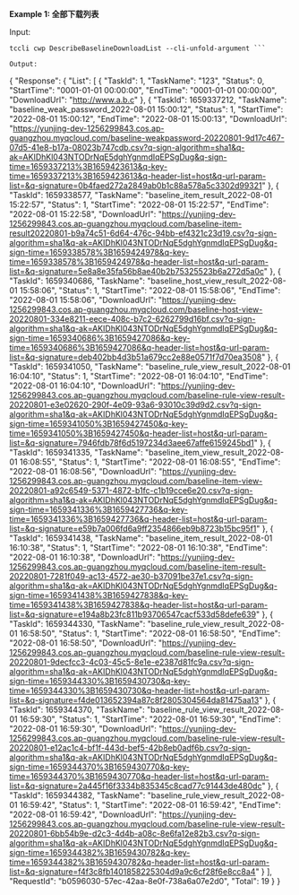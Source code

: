 **Example 1: 全部下载列表**



Input: 

```
tccli cwp DescribeBaselineDownloadList --cli-unfold-argument ```

Output: 
```
{
    "Response": {
        "List": [
            {
                "TaskId": 1,
                "TaskName": "123",
                "Status": 0,
                "StartTime": "0001-01-01 00:00:00",
                "EndTime": "0001-01-01 00:00:00",
                "DownloadUrl": "http://www.a.b.c"
            },
            {
                "TaskId": 1659337212,
                "TaskName": "baseline_weak_password_2022-08-01 15:00:12",
                "Status": 1,
                "StartTime": "2022-08-01 15:00:12",
                "EndTime": "2022-08-01 15:00:13",
                "DownloadUrl": "https://yunjing-dev-1256299843.cos.ap-guangzhou.myqcloud.com/baseline-weakpassword-20220801-9d17c467-07d5-41e8-b17a-08023b747cdb.csv?q-sign-algorithm=sha1&q-ak=AKIDhKl043NTODrNqE5dghYgnmdIqEPSgDug&q-sign-time=1659337213%3B1659423613&q-key-time=1659337213%3B1659423613&q-header-list=host&q-url-param-list=&q-signature=0b4faed272a2849ab0b1c88a578a5c3302d99321"
            },
            {
                "TaskId": 1659338577,
                "TaskName": "baseline_item_result_2022-08-01 15:22:57",
                "Status": 1,
                "StartTime": "2022-08-01 15:22:57",
                "EndTime": "2022-08-01 15:22:58",
                "DownloadUrl": "https://yunjing-dev-1256299843.cos.ap-guangzhou.myqcloud.com/baseline-item-result20220801-b9a74c51-6d64-476c-94bb-ef4321c23d19.csv?q-sign-algorithm=sha1&q-ak=AKIDhKl043NTODrNqE5dghYgnmdIqEPSgDug&q-sign-time=1659338578%3B1659424978&q-key-time=1659338578%3B1659424978&q-header-list=host&q-url-param-list=&q-signature=5e8a8e35fa56b8ae40b2b75325523b6a272d5a0c"
            },
            {
                "TaskId": 1659340686,
                "TaskName": "baseline_host_view_result_2022-08-01 15:58:06",
                "Status": 1,
                "StartTime": "2022-08-01 15:58:06",
                "EndTime": "2022-08-01 15:58:06",
                "DownloadUrl": "https://yunjing-dev-1256299843.cos.ap-guangzhou.myqcloud.com/baseline-host-view-20220801-334e8211-eece-408c-b7c2-6262799d16bf.csv?q-sign-algorithm=sha1&q-ak=AKIDhKl043NTODrNqE5dghYgnmdIqEPSgDug&q-sign-time=1659340686%3B1659427086&q-key-time=1659340686%3B1659427086&q-header-list=host&q-url-param-list=&q-signature=deb402bb4d3b51a679cc2e88e0571f7d70ea3508"
            },
            {
                "TaskId": 1659341050,
                "TaskName": "baseline_rule_view_result_2022-08-01 16:04:10",
                "Status": 1,
                "StartTime": "2022-08-01 16:04:10",
                "EndTime": "2022-08-01 16:04:10",
                "DownloadUrl": "https://yunjing-dev-1256299843.cos.ap-guangzhou.myqcloud.com/baseline-rule-view-result-20220801-e3e02620-290f-4e09-93a6-93010c39d9d2.csv?q-sign-algorithm=sha1&q-ak=AKIDhKl043NTODrNqE5dghYgnmdIqEPSgDug&q-sign-time=1659341050%3B1659427450&q-key-time=1659341050%3B1659427450&q-header-list=host&q-url-param-list=&q-signature=7946fdb78f6d5197234d3aee67affe6159245bd1"
            },
            {
                "TaskId": 1659341335,
                "TaskName": "baseline_item_view_result_2022-08-01 16:08:55",
                "Status": 1,
                "StartTime": "2022-08-01 16:08:55",
                "EndTime": "2022-08-01 16:08:56",
                "DownloadUrl": "https://yunjing-dev-1256299843.cos.ap-guangzhou.myqcloud.com/baseline-item-view-20220801-a92c6549-5371-4872-b1fc-c1b19cce6e20.csv?q-sign-algorithm=sha1&q-ak=AKIDhKl043NTODrNqE5dghYgnmdIqEPSgDug&q-sign-time=1659341336%3B1659427736&q-key-time=1659341336%3B1659427736&q-header-list=host&q-url-param-list=&q-signature=e59b7a006fd6a9ff2354866eb9b8723b15bc95f1"
            },
            {
                "TaskId": 1659341438,
                "TaskName": "baseline_item_result_2022-08-01 16:10:38",
                "Status": 1,
                "StartTime": "2022-08-01 16:10:38",
                "EndTime": "2022-08-01 16:10:38",
                "DownloadUrl": "https://yunjing-dev-1256299843.cos.ap-guangzhou.myqcloud.com/baseline-item-result-20220801-7281f049-ac13-4572-ae30-b37091be37e1.csv?q-sign-algorithm=sha1&q-ak=AKIDhKl043NTODrNqE5dghYgnmdIqEPSgDug&q-sign-time=1659341438%3B1659427838&q-key-time=1659341438%3B1659427838&q-header-list=host&q-url-param-list=&q-signature=e194a8b23fc811b93706547cacf533d58defe639"
            },
            {
                "TaskId": 1659344330,
                "TaskName": "baseline_rule_view_result_2022-08-01 16:58:50",
                "Status": 1,
                "StartTime": "2022-08-01 16:58:50",
                "EndTime": "2022-08-01 16:58:50",
                "DownloadUrl": "https://yunjing-dev-1256299843.cos.ap-guangzhou.myqcloud.com/baseline-rule-view-result-20220801-9decfcc3-4c03-45c5-8e1e-e2387d81fc9a.csv?q-sign-algorithm=sha1&q-ak=AKIDhKl043NTODrNqE5dghYgnmdIqEPSgDug&q-sign-time=1659344330%3B1659430730&q-key-time=1659344330%3B1659430730&q-header-list=host&q-url-param-list=&q-signature=f4de013652394a87c8f2805304564da81475aa13"
            },
            {
                "TaskId": 1659344370,
                "TaskName": "baseline_rule_view_result_2022-08-01 16:59:30",
                "Status": 1,
                "StartTime": "2022-08-01 16:59:30",
                "EndTime": "2022-08-01 16:59:30",
                "DownloadUrl": "https://yunjing-dev-1256299843.cos.ap-guangzhou.myqcloud.com/baseline-rule-view-result-20220801-e12ac1c4-bf1f-443d-bef5-42b8eb0adf6b.csv?q-sign-algorithm=sha1&q-ak=AKIDhKl043NTODrNqE5dghYgnmdIqEPSgDug&q-sign-time=1659344370%3B1659430770&q-key-time=1659344370%3B1659430770&q-header-list=host&q-url-param-list=&q-signature=2a445f16f3334b835345c8cad77c91443de480dc"
            },
            {
                "TaskId": 1659344382,
                "TaskName": "baseline_rule_view_result_2022-08-01 16:59:42",
                "Status": 1,
                "StartTime": "2022-08-01 16:59:42",
                "EndTime": "2022-08-01 16:59:42",
                "DownloadUrl": "https://yunjing-dev-1256299843.cos.ap-guangzhou.myqcloud.com/baseline-rule-view-result-20220801-6bb54b9e-d2c3-4d4b-a08c-8e6fa12e82b3.csv?q-sign-algorithm=sha1&q-ak=AKIDhKl043NTODrNqE5dghYgnmdIqEPSgDug&q-sign-time=1659344382%3B1659430782&q-key-time=1659344382%3B1659430782&q-header-list=host&q-url-param-list=&q-signature=f4f3c8fb1401858225304d9a9c6cf28f6e8cc8a4"
            }
        ],
        "RequestId": "b0596030-57ec-42aa-8e0f-738a6a07e2d0",
        "Total": 19
    }
}
```


